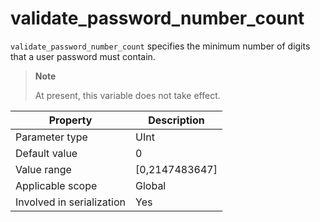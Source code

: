 validate_password_number_count
===================================================
<!-- # docslug#/oceanbase-database/oceanbase-database/V4.0.0/validate_password_number_count-1-2-3 -->
`validate_password_number_count` specifies the minimum number of digits that a user password must contain.

> **Note**
>
> At present, this variable does not take effect.

| **Property** | **Description** |
|---------|------------------|
| Parameter type | UInt |
| Default value | 0 |
| Value range | [0,2147483647] |
| Applicable scope | Global |
| Involved in serialization | Yes |

